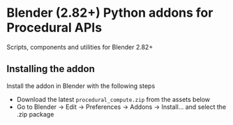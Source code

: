 # Blender (2.82+) Python addons for Procedural APIs

Scripts, components and utilities for Blender 2.82+

## Installing the addon

Install the addon in Blender with the following steps

* Download the latest `procedural_compute.zip` from the assets below
* Go to Blender -> Edit -> Preferences -> Addons -> Install... and select the .zip package